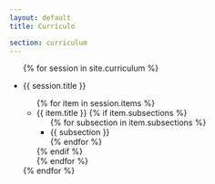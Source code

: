 ```yaml
---
layout: default
title: Currículo

section: curriculum
---
```


<ul class="gsm-curriculum">
    {% for session in site.curriculum %}
    <li class="gsm-curriculum__item">
      <p class="gsm-curriculum__item__title">
        {{ session.title }}
      </p>
      <ul class="gsm-curriculum__item__content">
        {% for item in session.items %}
        <li>
          {{ item.title }}
          {% if item.subsections %}
          <ul>
            {% for subsection in item.subsections %}
            <li>{{ subsection }}</li>
            {% endfor %}
          </ul>
          {% endif %}
        </li>
        {% endfor %}
      </ul>
    </li>
    {% endfor %}
</ul>